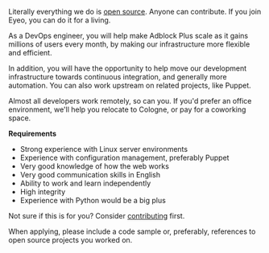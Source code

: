 Literally everything we do is [open source](https://hg.adblockplus.org). Anyone can contribute. If you join Eyeo, you can do it for a living.

As a DevOps engineer, you will help make Adblock Plus scale as it gains millions of users every month, by making our infrastructure more flexible and efficient.

In addition, you will have the opportunity to help move our development infrastructure towards continuous integration, and generally more automation. You can also work upstream on related projects, like Puppet.

Almost all developers work remotely, so can you. If you'd prefer an office environment, we'll help you relocate to Cologne, or pay for a coworking space.

**Requirements**

- Strong experience with Linux server environments
- Experience with configuration management, preferably Puppet
- Very good knowledge of how the web works
- Very good communication skills in English
- Ability to work and learn independently
- High integrity
- Experience with Python would be a big plus

Not sure if this is for you? Consider [contributing](https://adblockplus.org/en/contribute-code) first.

When applying, please include a code sample or, preferably, references to open source projects you worked on.
